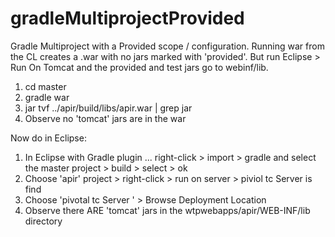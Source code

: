 # gradleMultiprojectProvided
Gradle Multiproject with a Provided scope / configuration.  Running war from the CL creates a .war with no jars marked with 'provided'.  But run Eclipse > Run On Tomcat and the provided and test jars go to webinf/lib.

1. cd master
2. gradle war
3. jar tvf ../apir/build/libs/apir.war | grep jar
4. Observe no 'tomcat' jars are in the war

Now do in Eclipse:

1. In Eclipse with Gradle plugin ... right-click > import > gradle and select the master project > build > select > ok
2. Choose 'apir' project > right-click > run on server > piviol tc Server is find
3. Choose 'pivotal tc Server ' > Browse Deployment Location
4. Observe there ARE 'tomcat' jars in the wtpwebapps/apir/WEB-INF/lib directory


